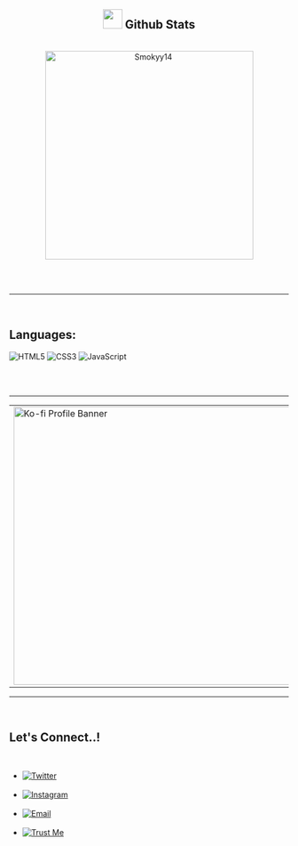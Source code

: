 <div align="center">

## <img src="https://media.giphy.com/media/iY8CRBdQXODJSCERIr/giphy.gif" width="35"><b> Github Stats </b>

<br>

<a href="https://github.com/0xabdulkhalid/">
  <img src="https://github-readme-stats.vercel.app/api/top-langs?username=Smokyy14&show_icons=true&locale=en&layout=compact&line_height=20&title_color=7A7ADB&icon_color=2234AE&text_color=D3D3D3&bg_color=0,000000,130F40" width="375" alt="Smokyy14"/>
</a>

</div>

<br><br>

-----

<br>

## <b>Languages:</b>

<img alt="HTML5" src="https://img.shields.io/badge/html5-%23E34F26.svg?style=for-the-badge&logo=html5&logoColor=white"/>
<img alt="CSS3" src="https://img.shields.io/badge/css3-%231572B6.svg?style=for-the-badge&logo=css3&logoColor=white"/>
<img alt="JavaScript" src="https://img.shields.io/badge/javascript-%23323330.svg?style=for-the-badge&logo=javascript&logoColor=%23F7DF1E"/>

<br><br>

-----

<div align="center">

<table>
  <tr>
    <td>
      <img src="https://storage.ko-fi.com/cdn/opengraph_assets/default_creator_og/hz_profile_page.png" alt="Ko-fi Profile Banner" width="500"/>
    </td>
    <td style="vertical-align: middle; padding-left: 20px;">
      <a href="https://ko-fi.com/R5R01GPUZJ" target="_blank">
        <img src="https://ko-fi.com/img/githubbutton_sm.svg" alt="Support me on Ko-fi!" />
      </a>
    </td>
  </tr>
</table>

</div>



-----

<br>

## <b>Let's Connect..!</b>

<br>

<ul>

<li>
<a href="https://x.com/starsonthasky" target="_blank">
  <img src="https://img.shields.io/badge/twitter-%252300acee.svg?color=000000&style=for-the-badge&logo=x&logoColor=white" alt="Twitter" />
</a>
</li>

<br>

<li>
<a href="https://www.instagram.com/santuti304?igsh=MWN6eHMyN3hnbDYzNg==" target="_blank">
  <img src="https://img.shields.io/badge/instagram-%252300acee.svg?color=EA899A&style=for-the-badge&logo=instagram&logoColor=white" alt="Instagram" />
</a>
</li>

<br>

<li>
<a href="mailto:Contact.Smokyy@gmail.com" target="_blank">
  <img src="https://img.shields.io/badge/gmail:%20Contact.Smokyy@gmail.com-%23EA4335.svg?style=for-the-badge&logo=gmail&logoColor=white" alt="Email" />
</a>
</li>

<br>

<li>
<a href="https://matias.me/nsfw/" target="_blank">
  <img src="https://img.shields.io/badge/Trust%20Me-%252300acee.svg?color=A020F0&style=for-the-badge" alt="Trust Me" />
</a>
</li>

</ul>
